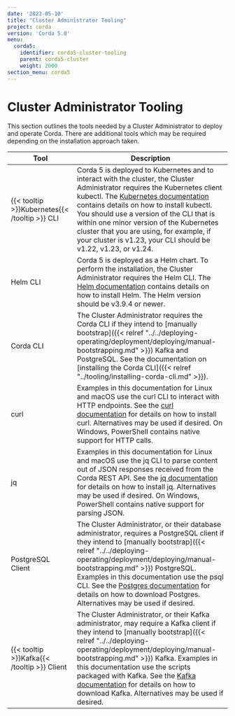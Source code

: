 ```yaml
---
date: '2023-05-10'
title: "Cluster Administrator Tooling"
project: corda
version: 'Corda 5.0'
menu:
  corda5:
    identifier: corda5-cluster-tooling
    parent: corda5-cluster
    weight: 2000
section_menu: corda5
---
```

<style>
table th:first-of-type {
    width: 30%;
}
table th:nth-of-type(2) {
    width: 70%;
}

</style>
# Cluster Administrator Tooling
This section outlines the tools needed by a Cluster Administrator to deploy and operate Corda.
There are additional tools which may be required depending on the installation approach taken.

| Tool                                            | Description                                                                                                                                                                                                                                                                                                |
| ----------------------------------------------- | ---------------------------------------------------------------------------------------------------------------------------------------------------------------------------------------------------------------------------------------------------------------------------------------------------------- |
| {{< tooltip >}}Kubernetes{{< /tooltip >}} CLI | Corda 5 is deployed to Kubernetes and to interact with the cluster, the Cluster Administrator requires the Kubernetes client kubectl. The [Kubernetes documentation](https://kubernetes.io/docs/tasks/tools/#kubectl) contains details on how to install kubectl. You should use a version of the CLI that is within one minor version of the Kubernetes cluster that you are using, for example, if your cluster is v1.23, your CLI should be v1.22, v1.23, or v1.24.       |
| Helm CLI       | Corda 5 is deployed as a Helm chart. To perform the installation, the Cluster Administrator requires the Helm CLI. The [Helm documentation](https://helm.sh/docs/intro/install/) contains details on how to install Helm. The Helm version should be v3.9.4 or newer.                                 |
| Corda CLI      | The Cluster Administrator requires the Corda CLI if they intend to [manually bootstrap]({{< relref "../../deploying-operating/deployment/deploying/manual-bootstrapping.md" >}}) Kafka and PostgreSQL. See the documentation on [installing the Corda CLI]({{< relref "../tooling/installing-corda-cli.md" >}}). |
| curl           | Examples in this documentation for Linux and macOS use the curl CLI to interact with HTTP endpoints. See the [curl documentation](https://everything.curl.dev/get) for details on how to install curl. Alternatives may be used if desired. On Windows, PowerShell contains native support for HTTP calls.         |
| jq             | Examples in this documentation for Linux and macOS use the jq CLI to parse content out of JSON responses received from the Corda REST API. See the [jq documentation](https://stedolan.github.io/jq/download/) for details on how to install jq. Alternatives may be used if desired. On Windows, PowerShell contains native support for parsing JSON.                       |
| PostgreSQL Client   | The Cluster Administrator, or their database administrator, requires a PostgreSQL client if they intend to [manually bootstrap]({{< relref "../../deploying-operating/deployment/deploying/manual-bootstrapping.md" >}}) PostgreSQL. Examples in this documentation use the psql CLI. See the [Postgres documentation](https://www.postgresql.org/download/) for details on how to download Postgres. Alternatives may be used if desired.      |
| {{< tooltip >}}Kafka{{< /tooltip >}} Client        | The Cluster Administrator, or their Kafka administrator, may require a Kafka client if they intend to [manually bootstrap]({{< relref "../../deploying-operating/deployment/deploying/manual-bootstrapping.md" >}}) Kafka. Examples in this documentation use the scripts packaged with Kafka. See the [Kafka documentation](https://kafka.apache.org/downloads) for details on how to download Kafka. Alternatives may be used if desired. |